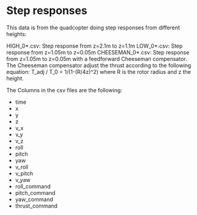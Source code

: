 # Step responses

This data is from the quadcopter doing step responses from different heights:

HIGH_0*.csv: Step response from z=2.1m to z=1.1m
LOW_0*.csv: Step response from z=1.05m to z=0.05m
CHEESEMAN_0*.csv: Step response from z=1.05m to z=0.05m with a feedforward Cheeseman compensator. The Cheeseman compensator adjust the thrust according to the following equation: T_adj / T_0 = 1/(1-(R/4z)^2) where R is the rotor radius and z the height.

The Columns in the csv files are the following:
 * time
 * x
 * y
 * z
 * v_x
 * v_y
 * v_z
 * roll
 * pitch
 * yaw
 * v_roll
 * v_pitch
 * v_yaw
 * roll_command
 * pitch_command
 * yaw_command
 * thrust_command
